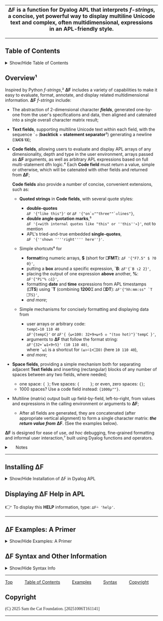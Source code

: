 
<div class="notes">

|<span style="font-size: 110%;">**∆F** is a function for Dyalog APL that interprets *f-strings*, a concise, yet powerful way to display multiline Unicode text and complex, often multidimensional, expressions in an APL-friendly style. </span>|
| :-----------: |

</div>

---

## Table of Contents

<details>     <!-- option: open -->
<summary>Show/Hide Table of Contents</summary> 
<span style="font-size: 90%;">

- [Table of Contents](#table-of-contents)
- [Overview¹](#overview)
- [Installing **∆F**](#installing-f)
- [Displaying ∆F **Help** in APL](#displaying-f-help-in-apl)
- [∆F Examples: A Primer](#f-examples-a-primer)
  - [Code Fields](#code-fields)
  - [Text Fields and Space Fields](#text-fields-and-space-fields)
  - [Null Space Fields](#null-space-fields)
  - [Code Fields (Continued)](#code-fields-continued)
  - [The Box Shortcut](#the-box-shortcut)
  - [Box Mode](#box-mode)
  - [Omega Shortcuts (Explicit)](#omega-shortcuts-explicit)
  - [Referencing the F-string Itself](#referencing-the-f-string-itself)
  - [The Format Shortcut](#the-format-shortcut)
  - [The Shortcut for Numeric Commas](#the-shortcut-for-numeric-commas)
  - [Self-documenting **Code fields** (SDCFs)](#self-documenting-code-fields-sdcfs)
  - [The Above Shortcut](#the-above-shortcut)
  - [Omega Shortcuts (Implicit)](#omega-shortcuts-implicit)
  - [Shortcuts With Individual Expressions](#shortcuts-with-individual-expressions)
  - [A Shortcut for Dates and Times (Part I)](#a-shortcut-for-dates-and-times-part-i)
  - [A Shortcut for Dates and Times (Part II)](#a-shortcut-for-dates-and-times-part-ii)
  - [The Quote Shortcut](#the-quote-shortcut)
  - [The Wrap Shortcut (Experimental)](#the-wrap-shortcut-experimental)
  - [Precomputed F-strings with the ***DFN*** Option](#precomputed-f-strings-with-the-dfn-option)
- [∆F Syntax and Other Information](#f-syntax-and-other-information)
  - [∆F Call Syntax Overview](#f-call-syntax-overview)
  - [∆F Call Syntax Details](#f-call-syntax-details)
  - [∆F Options](#f-options)
  - [∆F Return Value](#f-return-value)
  - [∆F F-string Building Blocks](#f-f-string-building-blocks)
  - [Escape Sequences For Text Fields and Quoted Strings](#escape-sequences-for-text-fields-and-quoted-strings)
  - [Quoted Strings in Code Fields: Usage](#quoted-strings-in-code-fields-usage)
  - [Code Field Shortcuts](#code-field-shortcuts)
  - [Omega Shortcut Expressions: Details](#omega-shortcut-expressions-details)
  - [Wrap Shortcut: Details (Experimental)](#wrap-shortcut-details-experimental)
  - [Undocumented Options](#undocumented-options)
- [Copyright](#copyright)

</span>
</details>

## Overview¹

Inspired by Python *f-strings*,² **∆F** includes a variety of capabilities to make it easy to evaluate, format, annotate, and display related multidimensional information. **∆F** *f-strings* include:

- The abstraction of 2-dimensional character ***fields***, generated one-by-one from the user's specifications and data, then aligned and catenated into a single overall character matrix result;
  
- **Text fields**, supporting multiline Unicode text within each field, with the sequence `` `◇ `` (**backtick** + **statement separator**³) generating a newline (<small>**⎕UCS&nbsp;13**</small>);

- **Code fields**, allowing users to evaluate and display APL arrays of any dimensionality, depth and type in the user environment, arrays passed as **∆F** arguments, as well as arbitrary APL expressions based on full multi-statement dfn logic.⁴ Each **Code field** must return a value, simple or otherwise, which will be catenated with other fields and returned from **∆F**;

  **Code fields** also provide a number of concise, convenient extensions, such as:

  - **Quoted strings** in **Code fields**, with several quote styles:

    - **double-quotes**<br>
      `∆F '{"like this"}'` or `` ∆F '{"on`◇""three""`◇lines"} ``,
    - **double angle quotation marks**,⁵<br>
      `∆F '{«with internal quotes like "this" or ''this''»}'`, not to mention   
    -  APL's tried-and-true embedded **single-quotes**,<br>
      `∆F '{''shown ''''right'''' here''}'`.

  - Simple shortcuts⁶ for

    - **format**ting numeric arrays, **\$** (short for **⎕FMT**): `∆F '{"F7.5" $ ?0 0}'`,
    - putting a **box** around a specific expression, **\`B**: `` ∆F'{`B ⍳2 2}' ``,
    - placing the output of one expression **above** another, **%**: `∆F'{"Pi"% ○1}'`,
    - formatting **date** and **time** expressions from APL timestamps (**⎕TS**) using **\`T** (combining&nbsp;**1200⌶** and **⎕DT**): `` ∆F'{"hh:mm:ss" `T ⎕TS}' ``,
    - _and more_;

  - Simple mechanisms for concisely formatting and displaying data from
    - user arrays or arbitrary code: <br>`tempC←10 110 40`<br>`∆F'{tempC}'` or `∆F'{ {⍵<100: 32+9×⍵÷5 ◇ "(too hot)"}¨tempC }'`,
      <br>
    - arguments to **∆F** that follow the format string:<br>`` ∆F'{32+`⍵1×9÷5}' (10 110 40) ``,<br> where `` `⍵1 `` is a shortcut for `(⍵⊃⍨1+⎕IO)` (here `10 110 40`),
    - _and more_;

- **Space fields**, providing a simple mechanism both for separating adjacent **Text fields** and inserting (rectangular) blocks of any number of spaces between any two fields, where needed;

  - one space: `{ }`; five spaces: `{     }`; or even, zero spaces: `{}`;
  - 1000 spaces? Use a code field instead: `{1000⍴""}`.

- Multiline (matrix) output built up field-by-field, left-to-right, from values and expressions in the calling environment or arguments to **∆F**;

  - After all fields are generated, they are concatenated (after appropriate vertical alignment) to form a single character matrix: ***the return value from*** **∆F**. (See the examples below).

**∆F** is designed for ease of use, _ad hoc_ debugging, fine-grained formatting and informal user interaction,⁷ built using Dyalog functions and operators.

<details><summary><span style="margin: 20px;">Notes</span></summary><div class="notes">

|        |
| :----- |
| ¹ Throughout this documentation, notably in the many examples, an index origin of zero (`⎕IO=0`) is assumed. **Code fields** inherit the index origin and other system variables from the environment (*i.e.* namespace) in which **∆F** is called, so your own examples will work as you expect. If you wish to modify the `⎕IO` or any system variable temporarily, you may do so right in the **Code field**:<br>&emsp;&emsp; `∆F '{⎕IO←1 ◇ 26=⎕A⍳"Z": "Success" ◇ "Failure"}'`. |
| ² **∆F** is inspired by Python _[f-strings](https://docs.python.org/3/tutorial/inputoutput.html#formatted-string-literals)_, short for "**formatted string literals**", but designed for APL's multi-dimensional worldview.  Python introduced *f-strings* in 2016. **∆F** *f-strings* and Python's are **not** compatible.                                |
| ³ In this document, we use the symbol `◇` (`⎕UCS 9671`) to represent the APL *statement separator* (`⎕UCS 8900`), since the latter is displayed _in some browsers_ as a hard-to-read glyph. **∆F** will recognize `` `◇ `` with _either_ glyph.           |
| ⁴ **∆F Code fields** _as input_ are limited to a single, possibly very long, line.     |
| ⁵ **Double angle quotation marks** <big>**«&nbsp;»**</big> (_guillemets_) are Unicode chars `⎕UCS 171 187` (on the std Mac keyboard: _*option-backslash*_ and _*option-shift-backslash*_). When including literal guillemets in guillemet-bracketed quotations (<span style="color: red;">_but why?_</span>&ThinSpace;), opening guillemets <big>**«**</big> are _not_ doubled, but _two_ closing guillemets are needed for each literal <big>**»**</big> required.                 |
| ⁶ Details on all the shortcuts are provided later in this document. See **_Code Field Shortcuts._**        |
| ⁷ As a prototype, **∆F** is relatively slow, using an APL recursive scan to analyze the **f-string**. See the ***DFN*** option (below) for a way to speed up frequently used *f-strings*. |

</div></details>

---

## Installing **∆F**

<details>            <!-- option: open -->
<summary>Show/Hide Installation of <bold>∆F</bold> in Dyalog APL</summary>

1. On Github, search for `"f-string-apl"`. 
2. Copy the files **∆Fapl.dyalog** and **∆F_Help.html** into your current working directory (the one shown via `]cd`). 
3. Then, from your Dyalog session (typically `#` or `⎕SE`), enter:  
      `]load ∆Fapl [-target=`**_myns_**`]`  
    a. Each time it is called, the `]load` will create both function **∆F** and namespace **⍙Fapl** in the active namespace (or **_myns_**). **⍙Fapl** contains utilities used by **∆F**.  
    b. If **∆F_Help.html** is available at `]load` time, it will be copied into **⍙Fapl** (or a message will note its absence).    

Now, **∆F** is available in the active namespace (or **_myns_**), along with **⍙Fapl**.

</details>

## Displaying ∆F **Help** in APL 

<span style="font-size: 130%;">👉 </span>To display this **HELP** information, type: `∆F⍨ 'help'`.

---

## ∆F Examples: A Primer

<details>            <!-- option: open -->
<summary>Show/Hide Examples: A Primer</summary>


Before providing information on **∆F** syntax and other details, *let's start with some examples*…

First, let's set some context for the examples. (You can set these however you want.)  

```
   ⎕IO ⎕ML← 0 1        
```


### Code Fields

Here are **Code fields** with simple variables.

```
   name← 'Fred' ◇ age← 43
   ∆F 'The patient''s name is {name}. {name} is {age} years old.'
The patient's name is Fred. Fred is 43 years old.
```


**Code fields** can contain arbitrary expressions. With default options, **∆F** always
returns a single character matrix.
Here **∆F** returns a matrix with 2 rows and 32 columns.

```
   tempC← ⍪35 85
   ⍴⎕← ∆F 'The temperature is {tempC}{2 2⍴"°C"} or {32+tempC×9÷5}{2 2⍴"°F"}'
The temperature is 35°C or  95°F.
                   85°C    185°F
2 32                
```

Here, we assign the *f-string* to an APL variable, then call **∆F** twice!
```
   ⎕RL← 2342342                 ⍝ ⎕RL: Ensure our random #s aren't random!
   names← 'Mary' 'Jack' 'Tony' ◇ prize← 1000
   f← 'Customer {names⊃⍨ ?≢names} wins £{?prize}!'
   ∆F f
Customer Jack wins £80!
   ∆F f
Customer Jack wins £230!
```

Isn't Jack lucky, winning twice in a row!

### Text Fields and Space Fields

Below, we have some multi-line **Text fields** separated by non-null **Space fields**.

- The backtick is our "escape" character.
- The sequence `◇ generates a new line in the current text field.
- Each **Space field** `{ }` in the next example contains one space within its braces. It produces a matrix a _single_ space wide with as many rows as required to catenate it with adjacent fields.

A **Space field** is useful here because each multi-line field is built
in its own rectangular space.

```
   ∆F 'This`◇is`◇an`◇example{ }Of`◇multi-line{ }Text`◇Fields'
This    Of         Text
is      multi-line Fields
an
example
```

### Null Space Fields

Two adjacent **Text fields** can be separated by a null **Space field** `{}`,
for example when at least one field contains multiline input that you
want formatted separately from others, keeping each field in is own rectangular space:

```
⍝  Extra space here ↓ 
   ∆F 'Cat`◇Elephant `◇Mouse{}Felix`◇Dumbo`◇Mickey'
Cat      Felix
Elephant Dumbo
Mouse    Mickey
```

In the above example, we added an extra space after the longest
animal name, _Elephant_, so it wouldn't run into the next word, _Dumbo_.

**But wait! There's an easier way!**

Here, you surely want the lefthand field to be guaranteed to have a space
after _each_ word without fiddling; a **Space field** with at least
one space will solve the problem:

```apl
⍝                          ↓↓↓
   ∆F 'Cat`◇Elephant`◇Mouse{ }Felix`◇Dumbo`◇Mickey'
Cat      Felix
Elephant Dumbo
Mouse    Mickey
```

### Code Fields (Continued)

And this is the same example, but with two **Code fields** separated
by a **Text field** with a single space. (We could have used a **Space field** `{ }` here as well.)

```
   ∆F '{↑"Cat" "Elephant" "Mouse"} {↑"Felix" "Dumbo" "Mickey"}'
Cat      Felix
Elephant Dumbo
Mouse    Mickey
```

Here's a similar example with double quote-delimited strings in **Code fields** with
the newline sequence, `` `◇ ``:

```
   ∆F '{"This`◇is`◇an`◇example"} {"Of`◇Multi-line"} {"Strings`◇in`◇Code`◇Fields"}'
This    Of         Strings
is      Multi-line in
an                 Code
example            Fields
```

Here is some multiline data we'll add to our **Code fields**, using APL _mix_ `↑` to generate multiline objects (matrices).

```
   fNm←  'John' 'Mary' 'Ted'
   lNm←  'Smith' 'Jones' 'Templeton'
   addr← '24 Mulberry Ln' '22 Smith St' '12 High St'
   
   ∆F '{↑fNm} {↑lNm} {↑addr}'
John Smith     24 Mulberry Ln
Mary Jones     22 Smith St
Ted  Templeton 12 High St
```

Here's a slightly more interesting code expression, using the shortcut `$` (*i.e.* Dyalog's `⎕FMT`)
to round Centigrade numbers to the nearest whole degree and Fahrenheit numbers to the nearest tenth of a degree.
(We could have used `0⍕⍪` and `1⍕⍪`, of course.)

```
   C← 11.3 29.55 59.99
   ∆F 'The temperature is {"I2" $ C}°C or {"F5.1"$ 32+9×C÷5}°F'
The temperature is 11°C or  52.3°F
                   30       85.2
                   60      140.0
```

### The Box Shortcut  
Here we place boxes around key **Code fields** in this same example to introduce the **Box** shortcut `` `B ``.

```
   C← 11.3 29.55 59.99
   ∆F '`◇The temperature is {`B "I2" $ C}`◇°C or {`B "F5.1" $ 32+9×C÷5}`◇°F'
                   ┌──┐      ┌─────┐
The temperature is │11│°C or │ 52.3│°F
                   │30│      │ 85.2│
                   │60│      │140.0│
                   └──┘      └─────┘
```

### Box Mode

What if you want to place a box around every **Code**, **Text**, **_and_** **Space field**?
We can just use the **Box** mode option!

While we can't place boxes around text (or space) fields using `` `B ``,
we can place a box around ***each*** field *regardless* of type. by setting **Box** mode (**∆F**'s
third option) to `1`, *e.g.* setting **∆F**'s left argument to `0 0 1`:

```
   C← 11.3 29.55 59.99
⍝      ↓¯¯¯ Box mode
   0 0 1 ∆F '`◇The temperature is {"I2" $ C}`◇°C or {"F5.1" $ 32+9×C÷5}`◇°F'
┌───────────────────┬──┬──────┬─────┬──┐
│                   │11│      │ 52.3│  │
│The temperature is │30│°C or │ 85.2│°F│
│                   │60│      │140.0│  │
└───────────────────┴──┴──────┴─────┴──┘
```

We said you could place a box around every field, but there's an exception.
Null **Space fields** `{}`, *i.e.* 0-width **Space fields**, are discarded once they've done their work of separating adjacent fields (typically **Text fields**), so they won't be placed in boxes. Try this expression on your own:

```
   0 0 1 ∆F 'abc{}def{}{}ghi{""}jkl{ }mno'
```

In contrast, **Code fields** that return null values (like `{""}` above) _will_ be displayed!

### Omega Shortcuts (Explicit)  

> Referencing **∆F** arguments after the *f-string*: **Omega** shortcut expressions like `` `⍵1 ``.

The expression `` `⍵1 `` is equivalent to `(⍵⊃⍨ 1+⎕IO)`, selecting the first argument after the *f-string*. Similarly, `` `⍵99 `` would select `(⍵⊃⍨99+⎕IO)`.

We will use `` `⍵1 `` here, both with shortcuts and an externally defined
function `C2F`, that converts Centigrade to Fahrenheit.
A bit further below, we discuss bare `` `⍵ ``
(*i.e.* without an appended non-negative integer).

```
   C2F← 32+9×÷∘5
   ∆F 'The temperature is {"I2" $ `⍵1}°C or {"F5.1" $ C2F `⍵1}°F' (11 15 20)
The temperature is 11°C or 51.8°F
                   15      59.0
                   20      68.0
```

### Referencing the F-string Itself 

The expression `` `⍵0 `` always refers to the *f-string* itself.¹ Try this yourself:²

```
   ∆F 'Our string {`⍵0↓} is {≢`⍵0} characters'
```

<details><summary><span style="margin: 20px;">Notes</span></summary><div class="notes">

|      |
| :--- |
| ¹ `` `⍵0 `` refers to the *f-string* independent of the the number of elements in the right argument  to **∆F** (*effectively*, `⊆⍵`). |
| ² We explain the `↓` before the closing brace `}` under [Self-documenting Code fields](#self-documenting-code-fields-sdcfs) below.                                      |

</div></details>

### The Format Shortcut

> Let's add commas to some very large numbers using the **⎕FMT** shortcut `$`.

We can use Dyalog's built-in formatting specifier "C" with shortcut `$` 
to add appropriate commas to the temperatures!

```
⍝  The temperature of the sun at its core in degrees C.
   sun_core← 15E6                   ⍝ 15000000 is a bit hard to parse!
   ∆F 'The sun''s core is at {"CI10" $ sun_core}°C or {"CI10" $ C2F sun_core}°F'
The sun's core is at 15,000,000°C or 27,000,032°F
```

### The Shortcut for Numeric Commas 

The [**Numeric**] **Commas** shortcut `` `C `` adds commas every 3 digits (from the right) to one or more numbers or numeric strings.¹ It has an advantage over the `$` (Dyalog's `⎕FMT`) specifier: it doesn't require you to guesstimate field widths.

<details><summary><span style="margin: 20px;">Note</span></summary><div class="notes">

|                       |
| :------------------- |
| ¹ Typically, each number or numeric string presented to `` `C `` will represent an integer, but if a real number is presented, only the integer part will have commas added. |

</div></details>

Let's use the `` `C `` shortcut to add the commas to the temperatures!

```
   sun_core← 15E6               ⍝ 15000000 is a bit hard to parse!
   ∆F 'The sun''s core is at {`C sun_core}°C or {`C C2F sun_core}°F.'
The sun's core is at 15,000,000°C or 27,000,032°F.
```

Cool! OK, not literally.

And for a bit of a twist, let's display either degrees Centigrade
or Fahrenheit under user control (`1` => F, `0` => C). Here, we establish
the format-string `sunFC` first, then pass it to **∆F** with an additional argument.

```
   sunFC← 'The sun''s core is at {`C C2F⍣`⍵1⊢ sun_core}°{ `⍵1⊃ "CF"}.'
   ∆F sunFC 1
The sun's core is at 27,000,032°F.
   ∆F sunFC 0
The sun's core is at 15,000,000°C.
```

Now, let's move on to Self-documenting **Code fields**.

### Self-documenting **Code fields** (SDCFs)

> Self-documenting Code fields are a useful debugging tool.

What's an SDCF? An SDCF¹ allows whatever source code is in a **Code Field** to be automatically displayed literally along with the result of evaluating that code.

The source code for a **Code field** can automatically be shown in **∆F**'s output—

- to the *left* of the result of evaluating that code; or,
- centered *above* the result of evaluating that code. 

All you need do is enter

- a right arrow <big>`→`</big> for a **horizontal** SDCF, or
- a down arrow <big>`↓`</big> (or <big>`%`</big>²) for a **vertical** SDCF,

as the **_last non-space_** character in the **Code field**, before the _final_ right brace.

<details><summary><span style="margin: 20px;">Notes</span></summary><div class="notes">

|         |
| :----- |
| ¹ Our SDCFs are based on Python's single type of **[self-documenting expressions](https://docs.python.org/3/whatsnew/3.8.html#f-strings-support-for-self-documenting-expressions-and-debugging)** in _f-strings_, but work somewhat differently. SDCFs are used **_only_** in **Code fields** (_duh_). |
| ² `%` is the same glyph as for the **Above** shortcut, `%` or `` `A ``, discussed in [the next section](#the-above-shortcut). |

</div></details>

Here's an example of a horizontal SDCF, *i.e.* using `→`:

```
   name←'John Smith' ◇ age← 34
   ∆F 'Current employee: {name→}, {age→}.'
Current employee: name→John Smith, age→34.
```

As a useful formatting feature, whatever spaces are just **_before_** or **_after_** the symbol **→** or **↓** are preserved **_verbatim_** in the output.

Here's an example with such spaces: see how the spaces adjacent to the symbol `→` are mirrored in the output!

```
   name←'John Smith' ◇ age← 34
   ∆F 'Current employee: {name → }, {age→ }.'
Current employee: name → John Smith, age→ 34.
```

Now, let's look at an example of a vertical SDCF, *i.e.* using `↓`:

```
   name←'John Smith' ◇ age← 34
   ∆F 'Current employee: {name↓} {age↓}.'
Current employee:  name↓     age↓.
                  John Smith  34
```

To make it easier to see, here's the same result, but with a box around each field (using the **Box** option `0 0 1`).

```
⍝  Box all fields
   0 0 1 ∆F 'Current employee: {name↓} {age↓}.'
┌──────────────────┬──────────┬─┬────┬─┐
│Current employee: │ name↓    │ │age↓│.│
│                  │John Smith│ │ 34 │ │
└──────────────────┴──────────┴─┴────┴─┘
```

### The Above Shortcut  

> A cut above the rest… 

Here's a useful feature. Let's use the shortcut `%` to display one expression centered above another; it's called **Above** and can also be expressed as `` `A ``. Remember, `` `⍵1 `` designates the **_first_** argument after the *f-string* itself, and `` `⍵2 `` the **_second_**.

```
   ∆F '{"Employee" % ⍪`⍵1} {"Age" % ⍪`⍵2}' ('John Smith' 'Mary Jones')(29 23)
Employee    Age
John Smith  29
Mary Jones  23
```

### Omega Shortcuts (Implicit)  

> The _next_ best thing: the use of `` `⍵ `` in **Code field** expressions…

We said we'd present the use of **Omega** shortcuts with implicit indices `` `⍵ `` in **Code fields**. The expression `` `⍵ `` selects the _next_ element of the right argument `⍵` to **∆F**, defaulting to `` `⍵1 `` when first encountered, *i.e.* if there are **_no_** `` `⍵ `` elements (*explicit* or *implicit*) to the **_left_** in the entire *f-string*. If there is any such expression (*e.g.* `` `⍵5 ``), then `` `⍵ `` points to the element after that one (*e.g.* `` `⍵6 ``). If the item to the left is `` `⍵ ``, then we simply increment the index by `1` from that one.

**Let's try an example.** Here, we display arbitrary 2-dimensional expressions, one above the other.
`` `⍵ `` refers to the **_next_** argument in sequence, left to right, starting with `` `⍵1 ``, the first, *i.e.* `(⍵⊃⍨ 1+⎕IO)`. So, from left to right `` `⍵ `` is `` `⍵1 ``, `` `⍵2 ``, and `` `⍵3 ``. _Easy peasy._

```
   ∆F '{(⍳2⍴`⍵) % (⍳2⍴`⍵) % (⍳2⍴`⍵)}' 1 2 3
    0 0
  0 0 0 1
  1 0 1 1
0 0 0 1 0 2
1 0 1 1 1 2
2 0 2 1 2 2
```

Let's demonstrate here the equivalence of the _implicitly_ and _explicitly_ indexed **Omega expressions**!

```
   a← ∆F '{(⍳2⍴`⍵) % (⍳2⍴`⍵) % (⍳2⍴`⍵)}' 1 2 3     ⍝ Implicit Omega expressions
   b← ∆F '{(⍳2⍴`⍵1) % (⍳2⍴`⍵2) % (⍳2⍴`⍵3)}' 1 2 3  ⍝ Explicit Omega expressions
   a ≡ b                                           ⍝ Are they the same?
1                                                  ⍝ Yes!
```

### Shortcuts With Individual Expressions

Shortcuts often make sense with individual expressions, not just entire **Code fields**. They can be manipulated like ordinary APL functions; since they are just that -- ordinary APL functions -- under the covers.
Here, we display one boxed value above the other.

```
   ∆F '{(`B ⍳`⍵1) % `B ⍳`⍵2}' (2 2)(3 3)
  ┌───┬───┐
  │0 0│0 1│
  ├───┼───┤
  │1 0│1 1│
  └───┴───┘
┌───┬───┬───┐
│0 0│0 1│0 2│
├───┼───┼───┤
│1 0│1 1│1 2│
├───┼───┼───┤
│2 0│2 1│2 2│
└───┴───┴───┘
```

While not for the faint of heart, the expression above can be recast as this somewhat hard to read alternative: 

``` 
   ∆F '{%/ `B∘⍳¨ `⍵1 `⍵2}' (2 2)(3 3)
```

> There are loads of other examples to discover.

### A Shortcut for Dates and Times (Part I)  

**∆F** supports a simple **Date-Time** shortcut `` `T `` built from **1200⌶** and **⎕DT**. It takes one or more Dyalog `⎕TS`-format timestamps as the right argument and a date-time specification as the (optional) left argument. Trailing elements of a timestamp may be omitted (they will each be treated as `0` in the specification string).

Let's look at the use of the `` `T `` shortcut to show the current time (now).

```
   ∆F 'It is now {"t:mm pp" `T ⎕TS}.'
It is now 8:08 am.
```

Of course, the time displayed in practice will be the *actual* current time.

Here's a fancier example (the power is in `1200⌶` and `⎕DT`).
(We've added the _truncated_ timestamp `2025 01 01` right into the *f-string*.)

```
   ∆F '{ "D MMM YYYY ''was a'' Dddd."`T 2025 01 01}'
1 JAN 2025 was a Wednesday.
```

### A Shortcut for Dates and Times (Part II)

If it bothers you to use `` `T `` for a date-only expression,
you can use `` `D ``, which means exactly the same thing.

```
   ∆F '{ "D MMM YYYY ''was a'' Dddd." `D 2025 01 02}'
2 JAN 2025 was a Thursday.
```

Here, we'll pass the time stamp via a single omega
expression (hence it is in parentheses): `` `⍵1 ``.

```
   ∆F '{ "D Mmm YYYY ''was a'' Dddd." `T `⍵1}' (2025 1 21)
21 Jan 2025 was a Tuesday.
```

We could also pass the time stamp via a sequence of omega
expressions: `` `⍵ `⍵ `⍵ ``.
This is equivalent to the _slightly_ verbose
expression: `` `⍵1 `⍵2 `⍵3 ``.

```
   ∆F '{ "D Mmm YYYY ''was a'' Dddd." `T `⍵ `⍵ `⍵}' 2025 1 21
21 Jan 2025 was a Tuesday.
```
### The Quote Shortcut 

> Placing quotes around string elements of an array.

The **Quote** shortcut `` `Q `` recursively scans its right argument, matching rows of character arrays, character vectors, and character scalars, doubling internal single quotes and
placing single quotes around the items found.¹ Non-character data is returned as is. This is useful, for example, when you wish to clearly distinguish character from numeric data.

<details><summary><span style="margin: 20px;">Note</span></summary><div class="notes">

|       |
| :---  |
| ¹ If a multidimensional character array is found, its rows are quoted; if a character vector, it is quoted *in toto*; else, each character scalar is quoted in isolation. |

</div></details>

Let's look at a couple of simple examples:

First, let's use the `` `Q `` shortcut to place quotes around the simple character
arrays in its right argument, `⍵`. This is useful when you want to distinguish between character output that might include numbers and _actual_ numeric output.

```
   ∆F '{`Q 1 2 "three" 4 5 (⍪1 "2") (⍪"cats" "dogs")}'   
1 2  'three'  4 5     1    'cats'
                    '2'    'dogs'
```

And here's an example with a simple, mixed vector (*i.e.* with character and numeric scalars only). First, we display an object without using the **Quote** shortcut.
Are you **_sure_** which elements are numeric and which character scalars?

```
   ∆F '{1 2 "3" 4 "5"}'
1 2 3 4 5
```

Now, we show it **_with_** the **Quote** shortcut.
Voilà, quotes appear around the character digits, but not the actual numbers!

```
   ∆F '{`Q 1 2 "3" 4 "5"}'
1 2 '3' 4 '5'
```

### The Wrap Shortcut <span style="color: red;">(Experimental)</span>

> Wrapping results in left and right decorators

<div class="content-with-left-bar">

Here we make a quick mention of the **_experimental_** shortcut **Wrap**¹ `` `W `` which is used when you want a **_decorator_** string that is placed immediately to the left or right of **_each_** row of simple objects in the right argument, `⍵`.

- The decorators are in `⍺`, the left argument to **Wrap**: the left decorator, `0⊃2⍴⍺`, and the right decorator, `1⊃2⍴⍺`, with `⍺` defaulting to a single quote.
- If you need to omit one or the other decorator, simply make it a null string `""` or a _zilde_ `⍬`.

<details><summary><span style="margin: 20px;">Note</span></summary><div class="notes">

|        |
| :----- |
| ¹ **Wrap** differs from the **Quote** shortcut `` `Q ``, which puts quotes **_only_** around the character arrays in `⍵`. For more, see **Wrap** (`` `W ``) **Details** _below_. |

</div></details>

**Here are two simple examples.**

In the first, we place `"°C"` after **[a]** each row of a table `` ⍪`⍵2 ``, or **[b]** after each simple vector in `` ,¨`⍵2 ``. We indicate that is no _left_ decorator here
using `""` or `⍬`, as here.

```
⍝         ... [a] ...       .... [b] ....
    ∆F '{ `⍵1 `W ⍪`⍵2 } ...{ `⍵1 `W ,¨`⍵2 }' (⍬ '°C')(18 22 33)
18°C ... 18°C 22°C 33°C
22°C
33°C
```

In this next example, we place brackets around the lines of each simple array in a complex array.

```
   ∆F '{"[]" `W ("cats")(⍳2 2 1)(2 2⍴⍳4)(3 3⍴⎕A) }'
[cats] [0 0 0] [0 1] [ABC]
       [0 1 0] [2 3] [DEF]
                     [GHI]
       [1 0 0]
       [1 1 0]
```


### Precomputed F-strings with the ***DFN*** Option

The default returned from **∆F** is always (on success) a character matrix. That can be expressed schematically via expression *(a),* shown here¹: 

    (a) 0 ∆F… 

However, if the initial option (**_DFN_**) is `1`, as in *(b),*

    (b) 1 ∆F… 
    
then **∆F** returns a **dfn** that, *when called later*, will return precisely the same character expression as for *(a)*.² This is most useful when you are making repeated use of an *f-string*, since the overhead for analyzing the *f-string* contents _once_ will be amortized over all the calls.

<details><summary><span style="margin: 20px;">Notes</span></summary><div class="notes">

|   |
| :----- |
| ¹ **∆F**'s default initial option (left argument) is `0`, so `0 ∆F…` and `∆F…` are equivalent. We discuss all the options to **∆F** later in this document. |
| ² This assumes the resulting dfn is called with the same arguments in the same calling environment in the same state.                                       |

</div></details>

Let's explore an example where getting the best performance for a heavily
used **∆F** string is important. 

First, let's grab `cmpx`, so we can compare the performance…

```
   'cmpx' ⎕CY 'dfns'
```

Now, let's proceed. Here's the code:

```
   C← 11 30 60

⍝ Here's our ∆F String t
   t←'The temperature is {"I2" $ C}°C or {"F5.1" $ F← 32+9×C÷5}°F'

⍝  Let's precompute a dfn T, given ∆F String t.
⍝  It has everything needed to generate the output
⍝  (except any external variables or additional arguments referenced).
   T←1 ∆F t

⍝  Compare the performance of the two formats…
⍝  The precomputed version is about 17 times faster, in this run.
   cmpx '∆F t' 'T ⍬'
∆F t → 1.7E¯4 |   0% ⎕⎕⎕⎕⎕⎕⎕⎕⎕⎕⎕⎕⎕⎕⎕⎕⎕⎕⎕⎕⎕⎕⎕⎕⎕⎕⎕⎕⎕⎕⎕⎕⎕⎕⎕⎕⎕⎕⎕⎕
 T ⍬ → 1.0E¯5 | -94% ⎕⎕
```

> Before we get to syntax and other information…

Finally, we want to show you that the _dfn_ returned from `1…∆F…` can retrieve argument(s) passed on the right side of **∆F**, using the very same omega shortcut expressions (`` `⍵1 ``, etc.) as described above.¹  

<details><summary><span style="margin: 20px;">Note</span></summary><div class="notes">

|        |
| :----- |
| ¹ The *dfn* returned from `1…∆F…` includes the original f-string text used to generate it. The f-string is available as `` `⍵0 ``, as expected. |

</div></details>

As a variation on the example above, let's share the centigrade value,
not as a *variable*, but pass it as the *first argument* to **∆F** (*i.e.* `` `⍵1` ``).

```
   t←'The temperature is {"I2" $ `⍵1}°C or {"F5.1" $ F← 32+9×`⍵1÷5}°F'
   T← 1 ∆F t

   ∆F t 35
The temperature is 35°C or 95.0°F

   T 35
The temperature is 35°C or 95.0°F

   cmpx '∆F t 35' 'T 35'
∆F t 35 → 1.7E¯4 |   0% ⎕⎕⎕⎕⎕⎕⎕⎕⎕⎕⎕⎕⎕⎕⎕⎕⎕⎕⎕⎕⎕⎕⎕⎕⎕⎕⎕⎕⎕⎕⎕⎕⎕⎕⎕⎕⎕⎕⎕⎕
   T 35 → 8.9E¯6 | -95% ⎕⎕
```

</div>

Below, we summarize key information you've already gleaned from the examples.

</details>

## ∆F Syntax and Other Information

<details>        <!-- option: open -->       
<summary>Show/Hide Syntax Info</summary>

### ∆F Call Syntax Overview

| Call Syntax<div style="width:290px"></div>                      | Description                                                                                                                                                |
| :----- | :--------------------------------------------------------------------------------------------------------------------------------------------------------- |
| **∆F**&ensp;***f-string***                                      | Display an _f-string_; use the _default_ options. The string may reference objects in the environment or in the string itself. Returns a character matrix. |
| **∆F**&ensp;***f-string***&ensp;***args***                      | Display an _f-string_; use the _default_ options. Arguments presented _may_ be referred to in the f-string. Returns a character matrix.                    |
| ***options***&ensp;**∆F**&ensp;***f-string***&ensp;[***args***] | Display an _f-string_; control the result with _options_ specified (see below).                                                                            |
|                                                                 | If *DFN* (see below) is `0` or omitted, returns a character matrix.                                                                                        |
|                                                                 | If *DFN* is `1`, returns a dfn that will display such a matrix (given an identical system state).                                                          |
| 'help'&ensp;**∆F**&ensp;' '                                     | Display help info and examples for **∆F**. The _f-string_ is not examined.                                                                                 |
| **∆F**⍨'help'                                                   | Display help info and examples for **∆F**.                                                                                                                 |

### ∆F Call Syntax Details

| Element<div style="width:290px"></div>                           | Description                                                                                                                                                                                                                                                                                                                                                                                                                                                                                          |
| :----- | :--------------------------------------------------------------------------------------------------------------------------------------------------------------------------------------------------------------------------------------------------------------------------------------------------------------------------------------------------------------------------------------------------------------------------------------------------------------------------------------------------- |
| **_f-string_**                                                   | a format string, a single character vector.                                                                                                                                                                                                                                                                                                                                                                                                                                                          |
| **_args_**                                                       | elements of ⍵ after the *f-string*, each of which can be accessed in the *f-string* via an **Omega** shortcut (`` `⍵𝑑𝑑 ``, *etc.*) or an ordinary *dfn* `⍵` expression.                                                                                                                                                                                                                                                                                                                              |
| ***options***:&nbsp;*mode*                                       | `options←` <span style="color: red;">[</span> <span style="color: red;">[</span> `0` <span style="color: red;">[</span> `0` <span style="color: red;">[</span> `0` <span style="color: red;">[</span> `0` <span style="color: red;">]</span>     <span style="color: red;">]</span>     <span style="color: red;">]</span>     <span style="color: red;">]</span>     &nbsp;<span style="color: red;">**\|**</span> `'help'` <span style="color: red;">]</span>                                                                                                                                                                                                                                    |
| &emsp;***options[0]***:<br>&emsp;&emsp;  ***DFN*** *output mode* | If `1`: **∆F** returns a dfn, which (upon execution) produces the same output as the default mode.<br>If `0` (default): **∆F** returns a char. matrix.                                                                                                                                                                                                                                                                                                                                               |
| &emsp;***options[1]***:<br>&emsp;&emsp; ***DBG*** *(debug) mode* | If `1`: Renders newline characters from `` `◇ `` as the visible `␤` character. Displays the source code that the *f-string* **_actually_** generates; if **_DFN_** is also `1`, this will include the embedded *f-string* source (accessed as `` `⍵0 ``).  After the source code is displayed, it will be executed or converted to a *dfn* and returned (see the ***DFN*** option above).<br>If `0` (default): Newline characters from `` `◇ `` are rendered normally as carriage returns, `⎕UCS 13`; the ***DFN*** source code is not displayed.      |
| &emsp;***options[2]***:<br>&emsp;&emsp; ***BOX*** *mode*         | If `1`: Each field (except a null **Text field**) is boxed separately.<br>If `0` (default): Nothing is boxed automatically. Any **Code field** expression may be explicitly boxed using the **Box** shortcut, `` `B ``.<br><small>**Note**: ***BOX*** mode can be used both with ***DFN*** and default output mode.</small>                                                                                                                                                                          |
| &emsp;***options[3]***:<br>&emsp;&emsp;***INLINE*** *mode*       | If `1` and the ***DFN*** option is set: The code for each internal support function used is included in the *dfn* result; ***no*** reference to namespace **⍙Fapl** will be made during the execution of that *dfn*.<br>If `0` (default): Whenever **∆F** or a *dfn* generated by it is executed, it makes calls to library routines in the namespace **⍙Fapl**, created during the `]load ∆Fapl` process.<br><small>**Note:** This option is experimental and may simply disappear one day.</small> |
| &emsp;'help'                                                     | If `'help'` is specified, this amazing documentation is displayed.                                                                                                                                                                                                                                                                                                                                                                                                                                   |
| **_result_**                                                     | If `0=⊃options`, the result is always a character matrix.<br>If `1=⊃options`, the result is a dfn that, _when executed in the same environment with the same arguments_, generates that same character matrix. <br><small>**Note**: If an error is signalled, no result is returned.</small>                                                                                                                                                                                                         |

### ∆F Options 

- If the left argument `⍺` is omitted, the options default to `4⍴0`.
- If the left argument `⍺` is a simple integer vector or scalar, or an empty numeric vector `⍬`, the options are `4↑⍺`; subsequent elements are ignored;
- If the left argument `⍺` starts with `'help'` (case ignored), this help information is displayed. In this case only, the right argument to **∆F** is ignored.
- Otherwise, an error is signaled.

### ∆F Return Value

- Unless the **DFN** option is selected, **∆F** always returns a character matrix of at least one row and zero columns, `1 0⍴0`, on success. If the 'help' option is specified, **∆F** displays this information, returning `1 0⍴0`.
- If the **DFN** option is selected, **∆F** always returns a standard Dyalog dfn on success.
- On failure of any sort, an informative APL error is signaled.

### ∆F F-string Building Blocks

The first element in the right arg to ∆F is a character vector, an *f-string*,
which contains one or more **Text fields**, **Code fields**, and **Space fields** in any combination.

- **Text** fields consist of simple text, which may include any Unicode characters desired, including newlines. Newlines (actually, carriage returns, `⎕UCS 13`) are normally entered via the sequence `` `◇ ``. Additionally, literal curly braces can be added via `` `{ `` and `` `} ``, so they are distinct from the simple curly braces used to begin and end **Code fields** and **Space Fields**. Finally, a single backtick escape can be entered into a **Text field** by entering two such characters together ` `` `.
  - If **∆F** is called with an empty string, `∆F ''`, it is interpreted as containing a single 0-length **Text** field, returning a matrix of shape `1 0`.
- **Code** fields are run-time evaluated expressions enclosed within
  simple, unescaped curly braces `{}`, *i.e.* those not preceded by a back-tick (see the previous paragraph). **Code** fields are, under the covers, Dyalog *dfns* with some extras. For escape sequences, see **Escape Sequences** below.
- **Space** fields appear to be a special, _degenerate_, form of **Code** fields, consisting of a single pair of simple (unescaped) curly braces `{}` with zero or more spaces in between. 
  - A **Space** field with zero spaces is a ***null*** **Space** field; while it may separate any other fields, its typical use is to separate two adjacent **Text** fields.

The building blocks of an *f-string* are these defined "fields," catenated left to right,
each of which will display as a logically separate 2-D (matrix) output space. While **Code** fields can return arrays of any number of dimensions mapped onto 2-D by APL `⎕FMT` rules, **Text** fields and **Space** fields are always simple rectangles (minimally 1 row and zero columns). Between fields, **∆F** adds no automatic spaces; that spacing is under user control.

### Escape Sequences For Text Fields and Quoted Strings

**∆F** **Text** fields and **Quoted strings** in **Code** fields may include
a small number of escape sequences, beginning with the backtick `` ` ``. Some sequences are
valid in Text fields *only*, but not in Quoted strings:


| Escape Sequence | What It Inserts | Description | Where Valid |
| :-------------: | :-------------: | :---------: | :----:  | 
|     **\`◇**     |    *newline*    |   ⎕UCS 13   | Both|
|    **\`\`**     |        `        |  backtick   | Both|
|     **\`{**     |        {        | left brace  | Text fields only |
|     **\`}**     |        }        | right brace | Text fields only |


Other instances of the backtick character in **Text** fields or **Quoted strings** in **Code** fields will be treated literally, _i.e._
sometimes a backtick is just a backtick. 

### Quoted Strings in Code Fields: Usage

As mentioned in the introduction, **Quoted strings** in **Code** fields allow several delimiting quote styles:

- **double-quotes**<br>
  `∆F '{"like «this» one"}'` or `∆F '{"like ''this'' one."}'`,
- **double angle quotation marks**,<br>
  `∆F '{«like "this" or ''this''.»}'`,  
as well as  
-  APL's tried-and-true embedded **single-quotes**,<br>
  `∆F '{''shown like ''''this'''', "this" or «this».''}'`.

If you wish to include a traditional delimiting quote (` ' ` or ` " `) or the closing quote of a quote pair (`«`&ensp;`»`) within the **Quoted string**, you must double it. 
You may *not* use an escape sequence (e.g. `` `" ``) for this purpose.¹

| Closing Quote | Example | Result |
| :----:        | :---    | :---   |
| `"` | `∆F '{"like ""this"" example"}'`| `like "this" example` |
|  `»` |   `∆F '{«or «this»» one»}'` | `or «this» one`|
|  `'` |     `∆F '{''or ''''this'''' one''}'` | `or 'this' one`|

Note that the opening quote ` « ` is treated as an ordinary character within the string. The clumsiness of the standard single quote ` ' ` examples is due to the fact that the single quote is the required delimiter for the outermost (APL-level) string. 

<details><summary><span style="margin: 20px;">Note</span></summary><div class="notes">

|        |
| :----- |
| ¹ Compare &ensp;**Error:**&ensp;<span style="color: red;">∆F&ensp;'{"abc\`"def"}'</span> and **Good:**&ensp;`` ∆F '{"abc""def"}' ``.|

</div></details>

### Code Field Shortcuts

**∆F** **Code** fields may contain various shortcuts, intended to be concise and expressive tools for common tasks. **Shortcuts** are valid in **Code** fields only *outside* **Quoted strings**. 

**Shortcuts** include:

| Shortcut<div style="width:100px"></div>                                   | Name<div style="width:150px"></div>      | Meaning                                                                                                                                                                                                       |
| :----- | :--------------------------------------- | :----- |
| **\`A**, **%**                                                            | Above                                    | `[⍺] % ⍵`. Centers array `⍺` above array `⍵`. If omitted, `⍺←''`, *i.e.* a blank line.                                                                                                                        |
| **\`B**                                                                   | Box                                      | `` `B ⍵ ``. Places `⍵` in a box. `⍵` is any array.                                                                                                                                                            |
| **\`C**                                                                   | Commas                                   | `` `C ⍵ ``. Adds commas to `⍵` after every 3rd digit of the integer part of `⍵`, right-to-left. `⍵` is a vector of num strings or numbers.                                                                    |
| **\`D**                                                                   | Date-Time¹                               | Synonym for **\`T**.                                                                                                                                                                                          |
| **\`F**, **$**                                                            | ⎕FMT                                     | `[⍺] $ ⍵`. Short for `[⍺] ⎕FMT ⍵`. (See APL documentation).                                                                                                                                                   |
| **\`Q**                                                                   | Quote                                    | `` [⍺]`Q ⍵ ``. Recursively scans `⍵`, putting char. vectors, scalars, and rows of higher-dimensional strings in APL quotes, leaving other elements as is. If omitted, `⍺←''''`.                               |
| **\`T**                                                                   | Date-Time¹                               | `` [⍺]`T ⍵ ``. Displays timestamp(s) `⍵` according to date-time template `⍺`. `⍵` is one or more APL timestamps `⎕TS`. `⍺` is a date-time template in `1200⌶` format. If omitted, `⍺← 'YYYY-MM-DD hh:mm:ss'`. |
| **\`W** | Wrap <span style="color: red;"><small>**EXPERIMENTAL!**</small></span>    | `` [⍺]`W ⍵ ``. Wraps the rows of simple arrays in ⍵ in decorators `0⊃2⍴⍺` (on the left) and `1⊃2⍴⍺` (on the right). If omitted, `⍺←''''`. _See details below._                                                |
| **\`⍵𝑑𝑑**, **⍹𝑑𝑑**                                                        | Omega Shortcut (<small>EXPLICIT</small>) | A shortcut of the form `` `⍵𝑑𝑑 `` (or `⍹𝑑𝑑`), to access the `𝑑𝑑`**th** element of `⍵`, *i.e.* `(⍵⊃⍨ 𝑑𝑑+⎕IO)`. _See details below._                                                                            |
| **\`⍵**, **⍹**                                                            | Omega Shortcut (<small>IMPLICIT</small>) | A shortcut of the form `` `⍵ `` (or `⍹`), to access the **_next_** element of `⍵`. _See details below._                                                                                                       |
| **→**<br>**↓** *or* **%** | Self-documenting **Code** Fields <small>(SDCFs)</small>| `→`/`↓` (synonym: `%`) signal that the source code for the **Code** field appears before/above its value. Surrounding blanks are significant. *See [SDCFs](#self-documenting-code-fields-sdcfs) in __Examples__ for details.* |

---

<details><summary><span style="margin: 20px;">Note</span></summary><div class="notes">

|        |
| :----- |
| ¹ The syntax for the Date-Time specifications (left arg) can be found in the Dyalog documentation under <b>1200⌶</b>. For the curious, here's the code actually used by the Date-Time shortcut: <br>&emsp;&emsp;`{⍺←'YYYY-MM-DD hh:mm:ss' ◇ ∊⍣(1=≡⍵)⊢ ⍺(1200⌶)⊢ 1⎕DT ⊆⍵}`. |

</div></details>

---

### Omega Shortcut Expressions: Details

1.  **⍹** is a synonym for **\`⍵**. It is Unicode character `⎕UCS 9081`. Either expression is valid only in **Code** fields and outside **Quoted strings**.
2.  **\`⍵** or **⍹** uses an "_omega index counter_" (**OIC**) which we'll represent as **Ω**, common across all **Code** fields, which is initially set to zero, `Ω←0`. (Ω is just used for explication; don't actually use this symbol)
3.  All **Omega** shortcut expressions in the *f-string* are evaluated left to right and are ⎕IO-independent.
4.  **\`⍵𝑑𝑑** or **⍹𝑑𝑑** sets the _OIC_ to 𝑑𝑑, `Ω←𝑑𝑑`, and returns the expression `(⍵⊃⍨Ω+⎕IO)`. Here **𝑑𝑑** must be a _non-negative integer_ with at least 1 digit.
5.  Bare **\`⍵** or **⍹** (*i.e.* with no digits appended) increments the _OIC_, `Ω+←1`, _before_ using it as the index in the expression `(⍵⊃⍨Ω+⎕IO)`.
6.  The _f-string_ itself (the 0-th element of **⍵**) is always accessed as `` `⍵0 `` or `⍹0`. The omega with _implicit index_ always increments its index _before_ use, *i.e.*  starting by default with `` `⍵1 `` or `⍹1`.
7.  If an element of the dfn's right argument **⍵** is accessed at runtime via any means, shortcut or traditional, that element **_must_** exist.

<div class="content-with-left-bar">

### Wrap Shortcut: Details (Experimental) 

1. Syntax: `` [⍺←''''] `W ⍵ ``.
2. Let `L←0⊃2⍴⍺` and `R←1⊃2⍴⍺`.
3. Wrap each row `X′` of the simple arrays `X` in `⍵` (or the entire array `X` if a simple vector or scalar) in decorators `L` and `R`: `L,(⍕X′),R`.
4. `⍵` is an array of any shape and depth.`L`and `R`are char. vectors or scalars or `⍬` (treated as `''`).
5. If there is one scalar or enclosed vector `⍺`, it is replicated _per (2) above_.
6. By default,`⍺← ''''`,*i.e.* APL quotes will wrap the array ⍵, row by row, whether character, numeric or otherwise.

</div> 

### Undocumented Options

1. If `options[0]` is `¯1`, then **∆F** returns a character vector that contains the source code for the *dfn* that would have been returned via the ***DFN*** option, `options[0]=1`. 
If ***DBG*** is also set, newlines from `` `◇ `` are shown as visible `␤`. However, since this option returns the code string *verbatim*, the ***DBG*** option won't *display* the code string redundantly. 
 
 </details> 
 
---

<div class="fixed-footer">
<a href="#top">Top</a>
&nbsp;&nbsp;&nbsp;&nbsp;&nbsp;&nbsp;&nbsp;&nbsp;
<a href="#table-of-contents">Table of Contents</a> 
&nbsp;&nbsp;&nbsp;&nbsp;&nbsp;&nbsp;&nbsp;&nbsp;
<a href="#f-primer-with-examples">Examples</a>
&nbsp;&nbsp;&nbsp;&nbsp;&nbsp;&nbsp;&nbsp;&nbsp;
<a href="#f-syntax-and-other-information">Syntax</a>
&nbsp;&nbsp;&nbsp;&nbsp;&nbsp;&nbsp;&nbsp;&nbsp;
<a href="#copyright">Copyright</a>
</div>


## Copyright

<span style="font-family:cursive;" >
(C) 2025 Sam the Cat Foundation. [20251006T161141]
</span>
<hr> 
&emsp;


